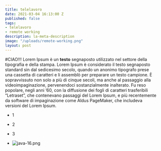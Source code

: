 ```yaml
---
title: telelavoro
date: 2021-03-04 16:13:00 Z
published: false
tags:
- telelavoro
- remote working
description: la-meta-description
image: "/uploads/remote-working.png"
layout: post
---
```


#CIAO!!!
Lorem Ipsum è un **testo** segnaposto utilizzato nel settore della tipografia e della stampa. Lorem Ipsum è considerato il testo segnaposto standard sin dal sedicesimo secolo, quando un anonimo tipografo prese una cassetta di caratteri e li assemblò per preparare un testo campione. È sopravvissuto non solo a più di cinque secoli, ma anche al passaggio alla videoimpaginazione, pervenendoci sostanzialmente inalterato. Fu reso popolare, negli anni ’60, con la diffusione dei fogli di caratteri trasferibili “Letraset”, che contenevano passaggi del Lorem Ipsum, e più recentemente da software di impaginazione come Aldus PageMaker, che includeva versioni del Lorem Ipsum.

* 1

* 2

* 3

* ![java-16.png](/uploads/java-16.png)